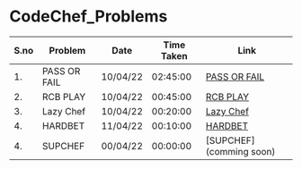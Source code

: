 # CodeChef_Problems
| S.no | Problem | Date | Time Taken | Link |
| ----------- | ----------- | ----------- | ----------- | ----------- |
| 1. | PASS OR FAIL | 10/04/22 | 02:45:00 | [PASS OR FAIL](https://www.codechef.com/problems/PASSORFAIL)|
| 2. | RCB PLAY | 10/04/22 | 00:45:00 | [RCB PLAY](https://www.codechef.com/problems/RCBPLAY)|
| 3. | Lazy Chef | 10/04/22 | 00:20:00 | [Lazy Chef](https://www.codechef.com/problems/LAZYCHF)|
| 4. | HARDBET | 11/04/22 | 00:10:00 | [HARDBET](https://www.codechef.com/problems/HARDBET)|
| 4. | SUPCHEF | 00/04/22 | 00:00:00 | [SUPCHEF](comming soon)|

